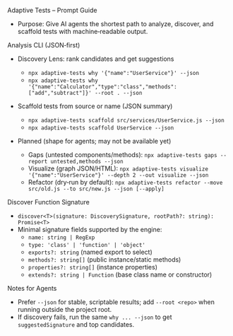 Adaptive Tests – Prompt Guide

- Purpose: Give AI agents the shortest path to analyze, discover, and scaffold tests with machine‑readable output.

Analysis CLI (JSON‑first)

- Discovery Lens: rank candidates and get suggestions
  - `npx adaptive-tests why '{"name":"UserService"}' --json`
  - `npx adaptive-tests why '{"name":"Calculator","type":"class","methods":["add","subtract"]}' --root . --json`

- Scaffold tests from source or name (JSON summary)
  - `npx adaptive-tests scaffold src/services/UserService.js --json`
  - `npx adaptive-tests scaffold UserService --json`

- Planned (shape for agents; may not be available yet)
  - Gaps (untested components/methods): `npx adaptive-tests gaps --report untested,methods --json`
  - Visualize (graph JSON/HTML): `npx adaptive-tests visualize '{"name":"UserService"}' --depth 2 --out visualize --json`
  - Refactor (dry‑run by default): `npx adaptive-tests refactor --move src/old.js --to src/new.js --json [--apply]`

Discover Function Signature

- `discover<T>(signature: DiscoverySignature, rootPath?: string): Promise<T>`
- Minimal signature fields supported by the engine:
  - `name: string | RegExp`
  - `type: 'class' | 'function' | 'object'`
  - `exports?: string` (named export to select)
  - `methods?: string[]` (public instance/static methods)
  - `properties?: string[]` (instance properties)
  - `extends?: string | Function` (base class name or constructor)

Notes for Agents

- Prefer `--json` for stable, scriptable results; add `--root <repo>` when running outside the project root.
- If discovery fails, run the same `why ... --json` to get `suggestedSignature` and top candidates.
